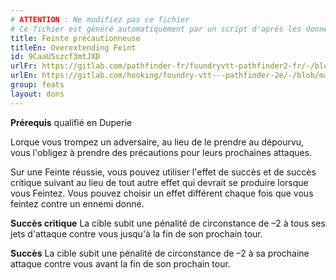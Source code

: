 ```yaml
---
# ATTENTION : Ne modifiez pas ce fichier
# Ce fichier est généré automatiquement par un script d'après les données du module Foundry VTT officiel et de sa traduction
title: Feinte précautionneuse
titleEn: Overextending Feint
id: 9CaaU5szcf3mtJXD
urlFr: https://gitlab.com/pathfinder-fr/foundryvtt-pathfinder2-fr/-/blob/master/data/feats/9CaaU5szcf3mtJXD.htm
urlEn: https://gitlab.com/hooking/foundry-vtt---pathfinder-2e/-/blob/master/packs/data/feats.db/overextending-feint.json
group: feats
layout: dons
---
```

**Prérequis** qualifié en Duperie

Lorque vous trompez un adversaire, au lieu de le prendre au dépourvu, vous l'obligez à prendre des précautions pour leurs prochaines attaques.

Sur une <a class="entity-link" data-pack="pf2e.actionspf2e" data-id="QNAVeNKtHA0EUw4X" draggable="true">Feinte</a> réussie, vous pouvez utiliser l'effet de succès et de succès critique suivant au lieu de tout autre effet qui devrait se produire lorsque vous Feintez. Vous pouvez choisir un effet différent chaque fois que vous feintez contre un ennemi donné.

**Succès critique** La cible subit une pénalité de circonstance de –2 à tous ses jets d'attaque contre vous jusqu'à la fin de son prochain tour.

**Succès** La cible subit une pénalité de circonstance de –2 à sa prochaine attaque contre vous avant la fin de son prochain tour.


